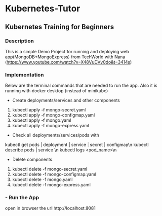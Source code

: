 # Kubernetes-Tutor
## Kubernetes Training for Beginners

### Description
This is a simple Demo Project for running and deploying web app(MongoDB+MongoExpress) from TechWorld with Nana (https://www.youtube.com/watch?v=X48VuDVv0do&t=3414s)


### Implementation
Below are the terminal commands that are needed to run the app.
Also it is running with docker desktop (instead of minikube)

- Create deployments/services and other components

1. kubectl apply -f mongo-secret.yaml
2. kubectl apply -f mongo-configmap.yaml
3. kubectl apply -f mongo.yaml
4. kubectl apply -f mongo-express.yaml

- Check all deployments/services/pods with

kubectl get pods | deployment | service | secret | configmap\n
kubectl describe pods | service \n
kubectl logs <pod_name>\n

- Delete components

1. kubectl delete -f mongo-secret.yaml
2. kubectl delete -f mongo-configmap.yaml
3. kubectl delete -f mongo.yaml
4. kubectl delete -f mongo-express.yaml

### - Run the App
open in browser the url http://localhost:8081
